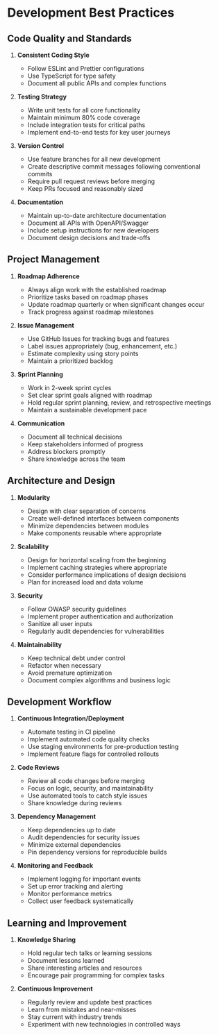 # Development Best Practices

## Code Quality and Standards

1. **Consistent Coding Style**
   - Follow ESLint and Prettier configurations
   - Use TypeScript for type safety
   - Document all public APIs and complex functions

2. **Testing Strategy**
   - Write unit tests for all core functionality
   - Maintain minimum 80% code coverage
   - Include integration tests for critical paths
   - Implement end-to-end tests for key user journeys

3. **Version Control**
   - Use feature branches for all new development
   - Create descriptive commit messages following conventional commits
   - Require pull request reviews before merging
   - Keep PRs focused and reasonably sized

4. **Documentation**
   - Maintain up-to-date architecture documentation
   - Document all APIs with OpenAPI/Swagger
   - Include setup instructions for new developers
   - Document design decisions and trade-offs

## Project Management

1. **Roadmap Adherence**
   - Always align work with the established roadmap
   - Prioritize tasks based on roadmap phases
   - Update roadmap quarterly or when significant changes occur
   - Track progress against roadmap milestones

2. **Issue Management**
   - Use GitHub Issues for tracking bugs and features
   - Label issues appropriately (bug, enhancement, etc.)
   - Estimate complexity using story points
   - Maintain a prioritized backlog

3. **Sprint Planning**
   - Work in 2-week sprint cycles
   - Set clear sprint goals aligned with roadmap
   - Hold regular sprint planning, review, and retrospective meetings
   - Maintain a sustainable development pace

4. **Communication**
   - Document all technical decisions
   - Keep stakeholders informed of progress
   - Address blockers promptly
   - Share knowledge across the team

## Architecture and Design

1. **Modularity**
   - Design with clear separation of concerns
   - Create well-defined interfaces between components
   - Minimize dependencies between modules
   - Make components reusable where appropriate

2. **Scalability**
   - Design for horizontal scaling from the beginning
   - Implement caching strategies where appropriate
   - Consider performance implications of design decisions
   - Plan for increased load and data volume

3. **Security**
   - Follow OWASP security guidelines
   - Implement proper authentication and authorization
   - Sanitize all user inputs
   - Regularly audit dependencies for vulnerabilities

4. **Maintainability**
   - Keep technical debt under control
   - Refactor when necessary
   - Avoid premature optimization
   - Document complex algorithms and business logic

## Development Workflow

1. **Continuous Integration/Deployment**
   - Automate testing in CI pipeline
   - Implement automated code quality checks
   - Use staging environments for pre-production testing
   - Implement feature flags for controlled rollouts

2. **Code Reviews**
   - Review all code changes before merging
   - Focus on logic, security, and maintainability
   - Use automated tools to catch style issues
   - Share knowledge during reviews

3. **Dependency Management**
   - Keep dependencies up to date
   - Audit dependencies for security issues
   - Minimize external dependencies
   - Pin dependency versions for reproducible builds

4. **Monitoring and Feedback**
   - Implement logging for important events
   - Set up error tracking and alerting
   - Monitor performance metrics
   - Collect user feedback systematically

## Learning and Improvement

1. **Knowledge Sharing**
   - Hold regular tech talks or learning sessions
   - Document lessons learned
   - Share interesting articles and resources
   - Encourage pair programming for complex tasks

2. **Continuous Improvement**
   - Regularly review and update best practices
   - Learn from mistakes and near-misses
   - Stay current with industry trends
   - Experiment with new technologies in controlled ways
